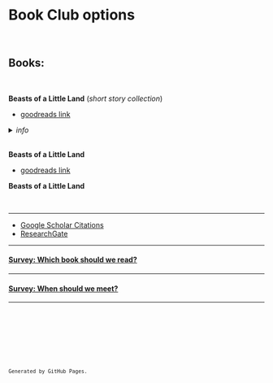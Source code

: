 # Book Club options

<br />

## Books:

<br>

**Beasts of a Little Land** (*short story collection*)

* [goodreads link](https://www.goodreads.com/en/book/show/57151981)


<details>
<summary><i>info</i></summary>

* Vegetables
* Fruits
* Fish

</details>


<br>

**Beasts of a Little Land**

* [goodreads link](https://www.goodreads.com/en/book/show/57151981)


**Beasts of a Little Land**

<br>

****
  * [Google Scholar Citations](https://scholar.google.com/citations?user=d8PodEsAAAAJ&hl=en "Google Scholar Citations")
  * [ResearchGate](https://www.researchgate.net/profile/Daniel_Smith45 "Researchgate")
 
---

#### [Survey: Which book should we read?](./publications "Link to survey")
    
---

#### [Survey: When should we meet?](./presentations "Link to survey")

---

<br />  
  
<br />  
  
<br />  
  
<br />  
  
<br />  
  
<br />     
  
<sup>`Generated by GitHub Pages.`<sup>
